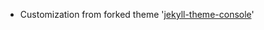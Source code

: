 - Customization from forked theme '[jekyll-theme-console](https://github.com/b2a3e8/jekyll-theme-console)'
